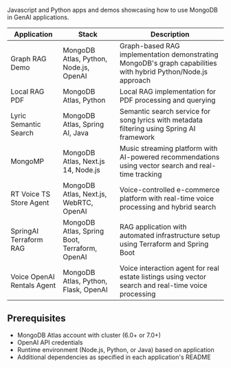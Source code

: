 Javascript and Python apps and demos showcasing how to use MongoDB in GenAI applications.

| Application | Stack | Description |
|------------|-------|-------------|
| Graph RAG Demo | MongoDB Atlas, Python, Node.js, OpenAI | Graph-based RAG implementation demonstrating MongoDB's graph capabilities with hybrid Python/Node.js approach |
| Local RAG PDF | MongoDB Atlas, Python | Local RAG implementation for PDF processing and querying |
| Lyric Semantic Search | MongoDB Atlas, Spring AI, Java | Semantic search service for song lyrics with metadata filtering using Spring AI framework |
| MongoMP | MongoDB Atlas, Next.js 14, Node.js | Music streaming platform with AI-powered recommendations using vector search and real-time tracking |
| RT Voice TS Store Agent | MongoDB Atlas, Next.js, WebRTC, OpenAI | Voice-controlled e-commerce platform with real-time voice processing and hybrid search |
| SpringAI Terraform RAG | MongoDB Atlas, Spring Boot, Terraform, OpenAI | RAG application with automated infrastructure setup using Terraform and Spring Boot |
| Voice OpenAI Rentals Agent | MongoDB Atlas, Python, Flask, OpenAI | Voice interaction agent for real estate listings using vector search and real-time voice processing |

## Prerequisites
- MongoDB Atlas account with cluster (6.0+ or 7.0+)
- OpenAI API credentials
- Runtime environment (Node.js, Python, or Java) based on application
- Additional dependencies as specified in each application's README
